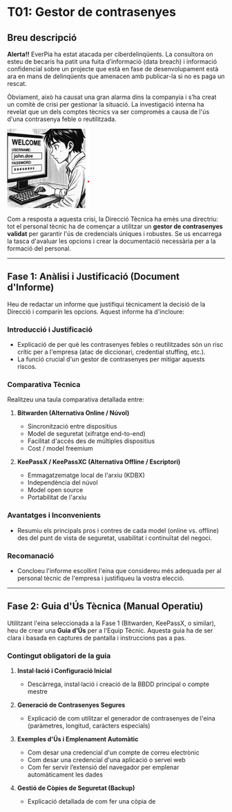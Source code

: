 # T01: Gestor de contrasenyes

## Breu descripció

**Alerta!!** EverPia ha estat atacada per ciberdelinqüents. La consultora on esteu de becaris ha patit una fuita d’informació (data breach) i informació confidencial sobre un projecte que està en fase de desenvolupament està ara en mans de delinqüents que amenacen amb publicar-la si no es paga un rescat.  

Òbviament, això ha causat una gran alarma dins la companyia i s’ha creat un comitè de crisi per gestionar la situació. La investigació interna ha revelat que un dels comptes tècnics va ser compromès a causa de l'ús d'una contrasenya feble o reutilitzada.

![imagen](img/foto_1.png)

Com a resposta a aquesta crisi, la Direcció Tècnica ha emès una directriu: tot el personal tècnic ha de començar a utilitzar un **gestor de contrasenyes validat** per garantir l'ús de credencials úniques i robustes. Se us encarrega la tasca d'avaluar les opcions i crear la documentació necessària per a la formació del personal.

---

## Fase 1: Anàlisi i Justificació (Document d'Informe)

Heu de redactar un informe que justifiqui tècnicament la decisió de la Direcció i comparin les opcions. Aquest informe ha d'incloure:

### Introducció i Justificació
- Explicació de per què les contrasenyes febles o reutilitzades són un risc crític per a l'empresa (atac de diccionari, credential stuffing, etc.).  
- La funció crucial d'un gestor de contrasenyes per mitigar aquests riscos.

### Comparativa Tècnica
Realitzeu una taula comparativa detallada entre:

1. **Bitwarden (Alternativa Online / Núvol)**  
   - Sincronització entre dispositius  
   - Model de seguretat (xifratge end-to-end)  
   - Facilitat d'accés des de múltiples dispositius  
   - Cost / model freemium

2. **KeePassX / KeePassXC (Alternativa Offline / Escriptori)**  
   - Emmagatzematge local de l'arxiu (KDBX)  
   - Independència del núvol  
   - Model open source  
   - Portabilitat de l'arxiu

### Avantatges i Inconvenients
- Resumiu els principals pros i contres de cada model (online vs. offline) des del punt de vista de seguretat, usabilitat i continuïtat del negoci.

### Recomanació
- Concloeu l'informe escollint l'eina que considereu més adequada per al personal tècnic de l'empresa i justifiqueu la vostra elecció.

---

## Fase 2: Guia d'Ús Tècnica (Manual Operatiu)

Utilitzant l'eina seleccionada a la Fase 1 (Bitwarden, KeePassX, o similar), heu de crear una **Guia d'Ús** per a l'Equip Tècnic. Aquesta guia ha de ser clara i basada en captures de pantalla i instruccions pas a pas.

### Contingut obligatori de la guia
1. **Instal·lació i Configuració Inicial**  
   - Descàrrega, instal·lació i creació de la BBDD principal o compte mestre

2. **Generació de Contrasenyes Segures**  
   - Explicació de com utilitzar el generador de contrasenyes de l'eina (paràmetres, longitud, caràcters especials)

3. **Exemples d'Ús i Emplenament Automàtic**  
   - Com desar una credencial d'un compte de correu electrònic  
   - Com desar una credencial d'una aplicació o servei web  
   - Com fer servir l’extensió del navegador per emplenar automàticament les dades

4. **Gestió de Còpies de Seguretat (Backup)**  
   - Explicació detallada de com fer una còpia de

